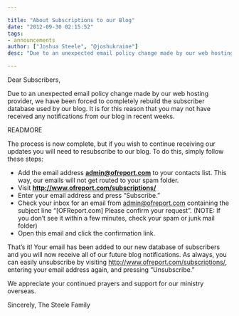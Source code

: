 ```yaml
---

title: "About Subscriptions to our Blog"
date: "2012-09-30 02:15:52"
tags:
- announcements
author: ["Joshua Steele", "@joshukraine"]
desc: "Due to an unexpected email policy change made by our web hosting provider, we have been forced to completely rebuild the subscriber database used by our blog."

---
```


Dear Subscribers,

Due to an unexpected email policy change made by our web hosting provider, we have been forced to completely rebuild the subscriber database used by our blog. It is for this reason that you may not have received any notifications from our blog in recent weeks.

READMORE

The process is now complete, but if you wish to continue receiving our updates you will need to resubscribe to our blog. To do this, simply follow these steps:

* Add the email address <a href="mailto:admin@ofreport.com"><strong>admin@ofreport.com</strong></a> to your contacts list. This way, our emails will not get routed to your spam folder.
* Visit <strong><a href="http://www.ofreport.com/subscriptions/">http://www.ofreport.com/subscriptions/</a></strong>
* Enter your email address and press “Subscribe.”
* Check your inbox for an email from admin@ofreport.com containing the subject line “[OFReport.com] Please confirm your request”. (NOTE: If you don’t see it within a few minutes, check your spam or junk mail folder)
* Open this email and click the confirmation link.

That’s it! Your email has been added to our new database of subscribers and you will now receive all of our future blog notifications. As always, you can easily unsubscribe by visiting <a href="http://www.ofreport.com/subscriptions/">http://www.ofreport.com/subscriptions/</a>, entering your email address again, and pressing “Unsubscribe.”

We appreciate your continued prayers and support for our ministry overseas.

Sincerely,
The Steele Family
